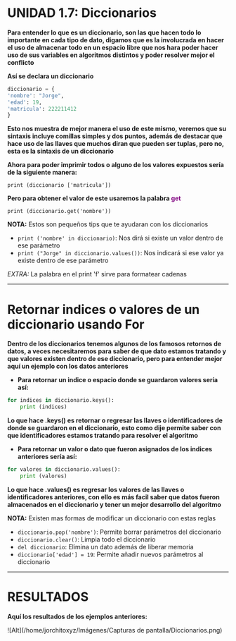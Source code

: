 # UNIDAD 1.7: Diccionarios

**Para entender lo que es un diccionario, son las que hacen todo lo importante en cada tipo de dato, digamos que es la involucrada en hacer el uso de almacenar todo en un espacio libre que nos hara poder hacer uso de sus variables en algoritmos distintos y poder resolver mejor el conflicto**

**Así se declara un diccionario**

`````py
diccionario = {
'nombre': "Jorge",
'edad': 19,
'matricula': 222211412
}
`````

**Esto nos muestra de mejor manera el uso de este mismo, veremos que su sintaxis incluye comillas simples y dos puntos, además de destacar que hace uso de las llaves que muchos diran que pueden ser tuplas, pero no, esta es la sintaxis de un diccionario**

**Ahora para poder imprimir todos o alguno de los valores expuestos sería de la siguiente manera:**

`print (diccionario ['matricula'])`

**Pero para obtener el valor de este usaremos la palabra <span style="color:purple">**get**</span>**

`print (diccionario.get('nombre'))`

**NOTA:** Estos son pequeños tips que te ayudaran con los diccionarios

+ `print ('nombre' in diccionario)`: Nos dirá si existe un valor dentro de ese parámetro
+ `print ("Jorge" in diccionario.values())`: Nos indicará si ese valor ya existe dentro de ese parámetro

*EXTRA:* La palabra en el print 'f' sirve para formatear cadenas 

---

# Retornar indices o valores de un diccionario usando For


**Dentro de los diccionarios tenemos algunos de los famosos retornos de datos, a veces necesitaremos para saber de que dato estamos tratando y que valores existen dentro de ese diccionario, pero para entender mejor aquí un ejemplo con los datos anteriores**

+ **Para retornar un indice o espacio donde se guardaron valores sería así:**

`````py
for indices in diccionario.keys():
	print (indices)
`````

**Lo que hace .keys() es retornar o regresar las llaves o identificadores de donde se guardaron en el diccionario, esto como dije permite saber con que identificadores estamos tratando para resolver el algoritmo**

+ **Para retornar un valor o dato que fueron asignados de los indices anteriores sería así:**

`````py
for valores in diccionario.values():
	print (valores)
`````

**Lo que hace .values() es regresar los valores de las llaves o identificadores anteriores, con ello es más facil saber que datos fueron almacenados en el diccionario y tener un mejor desarrollo del algoritmo**

**NOTA:** Existen mas formas de modificar un diccionario con estas reglas

+ `diccionario.pop('nombre')`: Permite borrar parámetros del diccionario
+ `diccionario.clear()`: Limpia todo el diccionario 
+ `del diccionario`: Elimina un dato además de liberar memoria
+ `diccionario['edad'] = 19`: Permite añadir nuevos parámetros al diccionario

--- 

# RESULTADOS

**Aquí los resultados de los ejemplos anteriores:**

![Alt](/home/jorchitoxyz/Imágenes/Capturas de pantalla/Diccionarios.png)
